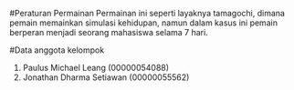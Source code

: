 #Peraturan Permainan
Permainan ini seperti layaknya tamagochi, dimana pemain memainkan simulasi kehidupan, namun dalam kasus ini pemain berperan menjadi seorang mahasiswa selama
7 hari.

#Data anggota kelompok
1. Paulus Michael Leang (00000054088)
2. Jonathan Dharma Setiawan (00000055562)
